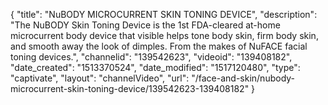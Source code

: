 {
    "title": "NuBODY MICROCURRENT SKIN TONING DEVICE",
    "description": "The NuBODY Skin Toning Device is the 1st FDA-cleared at-home microcurrent body device that visible helps tone body skin, firm body skin, and smooth away the look of dimples. From the makes of NuFACE facial toning devices.",
    "channelid": "139542623",
    "videoid": "139408182",
    "date_created": "1513370524",
    "date_modified": "1517120480",
    "type": "captivate",
    "layout": "channelVideo",
    "url": "\/face-and-skin\/nubody-microcurrent-skin-toning-device\/139542623-139408182"
}